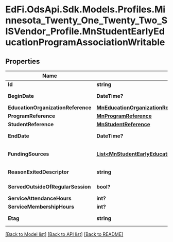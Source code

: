 # EdFi.OdsApi.Sdk.Models.Profiles.Minnesota_Twenty_One_Twenty_Two_SISVendor_Profile.MnStudentEarlyEducationProgramAssociationWritable
## Properties

Name | Type | Description | Notes
------------ | ------------- | ------------- | -------------
**Id** | **string** |  | 
**BeginDate** | **DateTime?** | The month, day, and year on which the Student first received services. | 
**EducationOrganizationReference** | [**MnEducationOrganizationReference**](MnEducationOrganizationReference.md) |  | 
**ProgramReference** | [**MnProgramReference**](MnProgramReference.md) |  | 
**StudentReference** | [**MnStudentReference**](MnStudentReference.md) |  | 
**EndDate** | **DateTime?** | The month, day, and year on which the Student exited the Program or stopped receiving services. | [optional] 
**FundingSources** | [**List&lt;MnStudentEarlyEducationProgramAssociationFundingSourceWritable&gt;**](MnStudentEarlyEducationProgramAssociationFundingSourceWritable.md) | An unordered collection of studentEarlyEducationProgramAssociationFundingSources. Funding source. | [optional] 
**ReasonExitedDescriptor** | **string** | The reason the child left the Program within a school or district. | [optional] 
**ServedOutsideOfRegularSession** | **bool?** | Indicates whether the Student received services during the summer session or between sessions. | [optional] 
**ServiceAttendanceHours** | **int?** | Indicates a student&#39;s service attendance hours. | [optional] 
**ServiceMembershipHours** | **int?** | Indicates a student&#39;s service membership hours. | [optional] 
**Etag** | **string** | A unique system-generated value that identifies the version of the resource. | [optional] 

[[Back to Model list]](../README.md#documentation-for-models) [[Back to API list]](../README.md#documentation-for-api-endpoints) [[Back to README]](../README.md)

